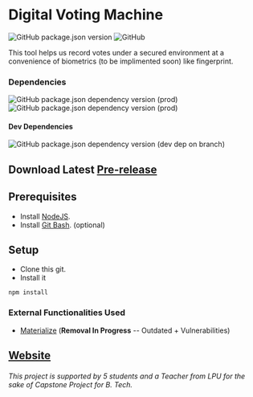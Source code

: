 # Digital Voting Machine
![GitHub package.json version](https://img.shields.io/github/package-json/v/dark-N00B/DVM)
![GitHub](https://img.shields.io/github/license/dark-N00B/DVM)

This tool helps us record votes under a secured environment at a convenience of biometrics (to be implimented soon) like fingerprint.

### Dependencies
![GitHub package.json dependency version (prod)](https://img.shields.io/github/package-json/dependency-version/dark-N00B/DVM/electron)
![GitHub package.json dependency version (prod)](https://img.shields.io/github/package-json/dependency-version/dark-N00B/DVM/materialize-css)
#### Dev Dependencies
![GitHub package.json dependency version (dev dep on branch)](https://img.shields.io/github/package-json/dependency-version/dark-N00B/DVM/dev/ember-cli-materialize)

## Download Latest [Pre-release](https://github.com/dark-N00B/DVM/releases)

## Prerequisites
- Install [NodeJS](https://nodejs.org/en/download/).
- Install [Git Bash](https://git-scm.com/downloads). (optional)

## Setup
- Clone this git.
- Install it
```
npm install
```

### External Functionalities Used
- [Materialize](https://materializecss.com/) (<b>Removal In Progress</b> -- Outdated + Vulnerabilities)

## [Website](https://dark-n00b.github.io/DVM/)

###### <i>This project is supported by 5 students and a Teacher from LPU for the sake of Capstone Project for B. Tech.</i>
